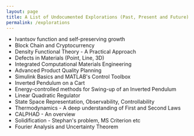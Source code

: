 ```yaml
---
layout: page
title: A List of Undocumented Explorations (Past, Present and Future)
permalink: /explorations
---
```


* Ivantsov function and self-preserving growth   
* Block Chain and Cryptocurrency
* Density Functional Theory - A Practical Approach
* Defects in Materials (Point, Line, 3D)
* Integrated Computational Materials Engineering
* Advanced Product Quality Planning
* Simulink Basics and MATLAB's Control Toolbox
* Inverted Pendulum on a Cart
* Energy-controlled methods for Swing-up of an Inverted Pendulum
* Linear Quadratic Regulator
* State Space Representation, Observability, Controllability
* Thermodynamics - A deep understanding of First and Second Laws
* CALPHAD - An overview
* Solidification - Stephan's problem, MS Criterion etc
* Fourier Analysis and Uncertainty Theorem